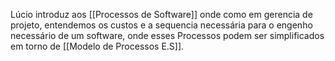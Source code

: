 
Lúcio introduz aos [[Processos de Software]] onde como em gerencia de projeto, entendemos os custos e a sequencia necessária para o engenho necessário de um software, onde esses Processos podem ser simplificados em torno de [[Modelo de Processos E.S]].

